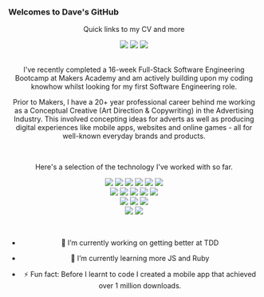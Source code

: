 ### Welcomes to Dave's GitHub
<p align="center">Quick links to my CV and more</p>
<div align="center">
  <a href="https://github.com/fridayshoes/CV"><img src="https://img.shields.io/badge/Github CV-4B4B4B?style=for-the-badge&logo=github&logoColor=white"></a>
  <a href="https://www.codecademy.com/profiles/fridayshoes"><img src="https://img.shields.io/badge/Codecademy-1F4056?logo=codecademy&logoColor=fff&style=for-the-badge"></a>
   <a href="https://www.codewars.com/users/fridayshoes"><img src="https://img.shields.io/badge/Codewars-a83232?style=for-the-badge&logo=codewars&logoColor=white"></a>
</div>
<br>
<p align="center">I've recently completed a 16-week Full-Stack Software Engineering Bootcamp at Makers Academy and am actively building upon my coding knowhow whilst looking for my first Software Engineering role.</p>

<p align="center">Prior to Makers, I have a 20+ year professional career behind me working as a Conceptual Creative (Art Direction & Copywriting) in the Advertising Industry. This involved concepting ideas for adverts as well as producing digital experiences like mobile apps, websites and online games - all for well-known everyday brands and products.</p>
<br>
<p align="center">Here's a selection of the technology I've worked with so far.
<br>
<div align="center">
  <img src="https://img.shields.io/badge/-Javascript-f7e968?style=for-the-badge&logo=javascript&logoColor=f7e968&labelColor=282828">
  <img src="https://img.shields.io/badge/-React-58D2F0?style=for-the-badge&logo=react&logoColor=58D2F0&labelColor=282828">
  <img src="https://img.shields.io/badge/-Jest-B84D6F?style=for-the-badge&logo=jest&logoColor=B84D6F&labelColor=282828">
  <img src="https://img.shields.io/badge/-Node.js-80D857?style=for-the-badge&logo=node.js&logoColor=80D857&labelColor=282828">
  <img src="https://img.shields.io/badge/-Cypress-3b3938?style=for-the-badge&logo=cypress&logoColor=faf2ed&labelColor=282828">
  <img src="https://img.shields.io/badge/-Express-EEEEEE?style=for-the-badge&logo=express&logoColor=EEEEEE&labelColor=282828"></br>
  
  <img src="https://img.shields.io/badge/-Ruby-FF6A55?style=for-the-badge&logo=ruby&logoColor=FF6A55&labelColor=282828">
  <img src="https://img.shields.io/badge/-Rails-d93030?style=for-the-badge&logo=ruby-on-rails&logoColor=FF6A55&labelColor=282828">
  <img src="https://img.shields.io/badge/-RSpec-F05892?style=for-the-badge&logo=ruby&logoColor=F05892&labelColor=282828">
  <img src="https://img.shields.io/badge/-Capybara-5e32a8?style=for-the-badge&logo=ruby&logoColor=5e32a8&labelColor=282828">
  <img src="https://img.shields.io/badge/-Sinatra-fff1d4?style=for-the-badge&logo=ruby&logoColor=fff1d4&labelColor=282828"></br>
  
  <img src="https://img.shields.io/badge/-MongoDB-51A940?style=for-the-badge&logo=mongodb&logoColor=51A940&labelColor=282828">
  <img src="https://img.shields.io/badge/-PostgreSQL-3b3938?style=for-the-badge&logo=postgresql&logoColor=faf2ed&labelColor=282828">
  <img src="https://img.shields.io/badge/-SQLite3-4380e0?style=for-the-badge&logo=sqlite&logoColor=4380e0&labelColor=282828"></br>

  <img src="https://img.shields.io/badge/-HTML-FF5733?style=for-the-badge&logo=html5&logoColor=FF5733&labelColor=282828">
  <img src="https://img.shields.io/badge/-CSS-559DFF?style=for-the-badge&logo=css3&logoColor=559DFF&labelColor=282828">
</p></br>

- 🔭 I’m currently working on getting better at TDD
- 🌱 I’m currently learning more JS and Ruby
- ⚡ Fun fact: Before I learnt to code I created a mobile app that achieved over 1 million downloads.

  </div>
